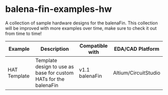 # balena-fin-examples-hw
A collection of sample hardware designs for the balenaFin. This collection will be improved with more examples over time, make sure to check it out from time to time!

Example | Description | Compatible with | EDA/CAD Platform 
------------ | ------------ | ------------ | ------------ 
HAT Template | Template design to use as base for custom HATs for the balenaFin | v1.1 balenaFin | Altium/CircuitStudio
